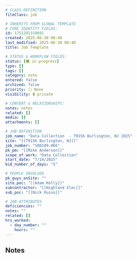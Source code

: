 ```yaml
---
# CLASS DEFINITION
fileClass: job

# INHERITS FROM GLOBAL TEMPLATE
# CORE IDENTITY FIELDS:
id: 1751291319691
created: 2025-06-30 08:48
last_modified: 2025-06-30 08:48
title: Job Template

# STATUS & WORKFLOW FIELDS:
status: [🟧 in progress]
type: []
tags: []
category: note
entered: false
archived: false
priority: ⚪ None
visibility: 🔒 private

# CONTENT & RELATIONSHIPS:
notes: notes
related: []
media: []
attachments: []

# JOB DEFINITION
job_name: "Data Collection  - T9156 Burlington, NJ 2025"
site: "[[T9156 Burlington, NJ]]"
job_number: "S00109.066"
pk_pm: "[[Mike Anderson]]"
scope_of_work: "Data Collection"
start_date: "7/14/2025"
bid_number_of_days: "5"

# PEOPLE INVOLVED
pk_guys_onSite: ""
site_poc: "[[Adam Kelly]]"
subcontractor: "[[Highland Elec]]"
sub_poc: "[[Nick Russo]]"

# JOB ATTRIBUTES
deficiencies: ""
notes: ""
related: []
hrs_worked:
  - day_number: ""
    hours: ""
---
```


## Notes